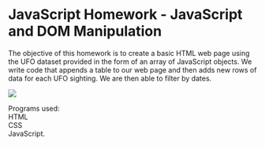 # JavaScript Homework - JavaScript and DOM Manipulation

The objective of this homework is to create a basic HTML web page using the UFO dataset provided in the form of an array of JavaScript objects. We write code that appends a table to our web page and then adds new rows of data for each UFO sighting. We are then able to filter by dates.


![](javascript-challenge/UFO-level-1/images/pic1.png)


Programs used:\
HTML\
CSS\
JavaScript.


